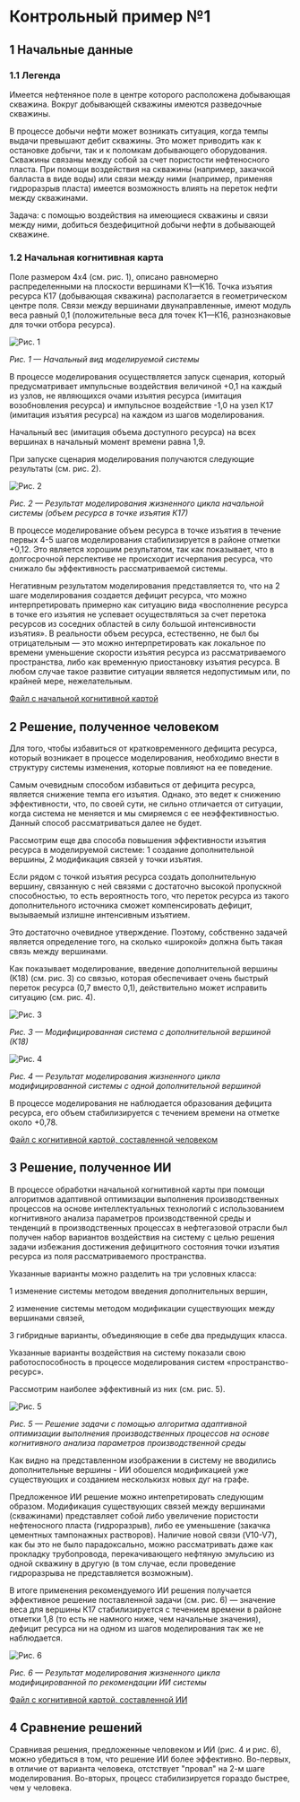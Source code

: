 # Контрольный пример №1

## 1 Начальные данные

### 1.1 Легенда

Имеется нефтеняное поле в центре которого расположена добывающая скважина. Вокруг добывающей скважины имеются разведочные скважины.

В процессе добычи нефти может возникать ситуация, когда темпы выдачи превышают дебит скважины. Это может приводить как к остановке добычи, так и к поломкам добывающего оборудования. Скважины связаны между собой за счет пористости нефтеносного пласта. При помощи воздействия на скважины (например, закачкой балласта в виде воды) или связи между ними (например, применяя гидроразрыв пласта) имеется возможность влиять на переток нефти между скважинами.

Задача: с помощью воздействия на имеющиеся скважины и связи между ними, добиться бездефицитной добычи нефти в добывающей скважине.

### 1.2 Начальная когнитивная карта

Поле размером 4x4 (см. рис. 1), описано равномерно распределенными на плоскости вершинами К1—К16. Точка изъятия ресурса К17 (добывающая скважина) располагается в геометрическом центре поля. Связи между вершинами двунаправленные, имеют модуль веса равный 0,1 (положительные веса для точек К1—К16, разнознаковые для точки отбора ресурса).

![Рис. 1](pic_1_1.png)

_Рис. 1 — Начальный вид моделируемой системы_

В процессе моделирования осуществляется запуск сценария, который предусматривает импульсные воздействия величиной +0,1 на каждый из узлов, не являющихся очами изъятия ресурса (имитация возобновления ресурса) и импульсное воздействие -1,0 на узел К17 (имитация изъятия ресурса) на каждом из шагов моделирования.

Начальный вес (имитация объема доступного ресурса) на всех вершинах в начальный момент времени равна 1,9.

При запуске сценария моделирования получаются следующие результаты (см. рис. 2).

![Рис. 2](pic_1_2.png)

_Рис. 2 — Результат моделирования жизненного цикла начальной системы (объем ресурса в точке изъятия К17)_

В процессе моделирование объем ресурса в точке изъятия в течение первых 4-5 шагов моделирования стабилизируется в районе отметки +0,12. Это является хорошим результатом, так как показывает, что в долгосрочной перспективе не происходит исчерпания ресурса, что снижало бы эффективность рассматриваемой системы.

Негативным результатом моделирования представляется то, что на 2 шаге моделирования создается дефицит ресурса, что можно интерпретировать примерно как ситуацию вида «восполнение ресурса в точке его изъятия не успевает осуществляться за счет перетока ресурсов из соседних областей в силу большой интенсивности изъятия».
В реальности объем ресурса, естественно, не был бы отрицательным — это можно интерпретировать как локальное по времени уменьшение скорости  изъятия ресурса из рассматриваемого пространства, либо как временную приостановку изъятия ресурса. В любом случае такое развитие ситуации является недопустимым или, по крайней мере, нежелательным.

[Файл с начальной когнитивной картой](Control_example_1_Phase_1_init.cmj)

## 2 Решение, полученное человеком

Для того, чтобы избавиться от кратковременного дефицита ресурса, который возникает в процессе моделирования, необходимо внести в структуру системы изменения, которые повлияют на ее поведение.

Самым очевидным способом избавиться от дефицита ресурса, является снижение темпа его изъятия. Однако, это ведет к снижению эффективности, что, по своей сути, не сильно отличается от ситуации, когда система не меняется и мы смиряемся с ее неэффективностью. Данный способ рассматриваться далее не будет.

Рассмотрим еще два способа повышения эффективности изъятия ресурса в моделируемой системе:
1 создание дополнительной вершины,
2 модификация связей у точки изъятия.

Если рядом с точкой изъятия ресурса создать дополнительную вершину, связанную с ней связями с достаточно высокой пропускной способностью, то есть вероятность того, что переток ресурса из такого дополнительного источника сможет компенсировать дефицит, вызываемый излишне интенсивным изъятием.

Это достаточно очевидное утверждение. Поэтому, собственно задачей является определение того, на сколько «широкой» должна быть такая связь между вершинами.

Как показывает моделирование, введение дополнительной вершины (К18) (см. рис. 3) со связью, которая обеспечивает очень быстрый переток ресурса (0,7 вместо 0,1), действительно может исправить ситуацию (см. рис. 4).

![Рис. 3](pic_1_3.png)

_Рис. 3 — Модифицированная система с дополнительной вершиной (К18)_

![Рис. 4](pic_1_4.png)

_Рис. 4 — Результат моделирования жизненного цикла модифицированной системы с одной дополнительной вершиной_

В процессе моделирования не наблюдается образования дефицита ресурса, его объем стабилизируется с течением времени на отметке около +0,78.

[Файл с когнитивной картой, составленной человеком](Control_example_1_Phase_1_human.cmj)

## 3 Решение, полученное ИИ

В процессе обработки начальной когнитивной карты при помощи алгоритмов адаптивной оптимизации выполнения производственных процессов на основе интеллектуальных технологий с использованием когнитивного анализа параметров производственной среды и тенденций в производственных процессах в нефтегазовой отрасли был получен набор вариантов воздействия на систему с целью решения задачи избежания достижения дефицитного состояния точки изъятия ресурса из поля рассматриваемого пространства.

Указанные варианты можно разделить на три условных класса:

1 изменение системы методом введения дополнительных вершин,

2 изменение системы методом модификации существующих между вершинами связей,

3 гибридные варианты, объединяющие в себе два предыдущих класса.

Указанные варианты воздействия на систему показали свою работоспособность в процессе моделирования систем «пространство-ресурс».

Рассмотрим наиболее эффективный из них (см. рис. 5).

![Рис. 5](pic_1_5.png)

_Рис. 5 — Решение задачи с помощью алгоритма адаптивной оптимизации выполнения производственных процессов на основе когнитивного анализа параметров производственной среды_

Как видно на представленном изображении в систему не вводились дополнительные вершины - ИИ обошелся модификацией уже существующих и созданием несколькизх новых дуг на графе.

Предложенное ИИ решение можно интепретировать следующим образом. Модификация существующих связей между вершинами (скважинами) представляет собой либо увеличение пористости нефтеносного пласта (гидроразрыв), либо ее уменьшение (закачка цементных тампонажных растворов). Наличие новой связи (V10-V7), как бы это не было парадоксально, можно рассматривать даже как прокладку трубопровода, перекачивающего нефтяную эмульсию из одной скважину в другую (в том случае, если проведение гидроразрыва не представляется возможным).

В итоге применения рекомендуемого ИИ решения получается эффективное решение поставленной задачи (см. рис. 6) —  значение веса для вершины К17 стабилизируется с течением времени в районе отметки 1,8 (то есть не намного ниже, чем начальные значения), дефицит ресурса ни на одном из шагов моделирования так же не наблюдается.

![Рис. 6](pic_1_6.png)

_Рис. 6 — Результат моделирования жизненного цикла модифицированной по рекомендации ИИ  системы_

[Файл с когнитивной картой, составленной ИИ](Control_example_1_Phase_1_robo.cmj)

## 4 Сравнение решений

Сравнивая решения, предложенные человеком и ИИ (рис. 4 и рис. 6), можно убедиться в том, что решение ИИ более эффективно. Во-первых, в отличие от варианта человека, отстствует "провал" на 2-м шаге моделирования. Во-вторых, процесс стабилизируется гораздо быстрее, чем у человека.

